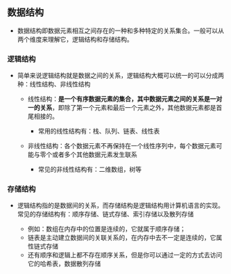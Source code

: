 ## 数据结构

- 数据结构即数据元素相互之间存在的一种和多种特定的关系集合。一般可以从两个维度来理解它，逻辑结构和存储结构。

### 逻辑结构

- 简单来说逻辑结构就是数据之间的关系，逻辑结构大概可以统一的可以分成两种：线性结构、非线性结构

  - 线性结构：**是一个有序数据元素的集合，其中数据元素之间的关系是一对一的关系**，即除了第一个元素和最后一个元素之外，其他数据元素都是首尾相接的。
    - 常用的线性结构有：栈、队列、链表、线性表

  - 非线性结构：各个数据元素不再保持在一个线性序列中，每个数据元素可能与零个或者多个其他数据元素发生联系
    - 常见的非线性结构有：二维数组，树等

### 存储结构

- 逻辑结构指的是数据间的关系，而存储结构是逻辑结构用计算机语言的实现。常见的存储结构有：顺序存储、链式存储、索引存储以及散列存储

  - 例如：数组在内存中的位置是连续的，它就属于顺序存储；
  - 链表是主动建立数据间的关联关系的，在内存中去不一定是连续的，它属性链式存储
  - 还有顺序和逻辑上都不存在顺序关系，但是你可以通过一定的方式去访问它的哈希表，数据散列存储